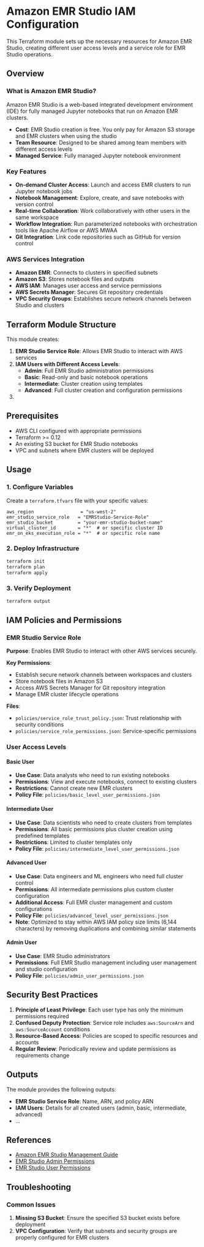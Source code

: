# Amazon EMR Studio IAM Configuration

This Terraform module sets up the necessary resources for Amazon EMR Studio, creating different user access levels and a service role for EMR Studio operations.

## Overview

### What is Amazon EMR Studio?

Amazon EMR Studio is a web-based integrated development environment (IDE) for fully managed Jupyter notebooks that run on Amazon EMR clusters.

- **Cost**: EMR Studio creation is free. You only pay for Amazon S3 storage and EMR clusters when using the studio
- **Team Resource**: Designed to be shared among team members with different access levels
- **Managed Service**: Fully managed Jupyter notebook environment

### Key Features

- **On-demand Cluster Access**: Launch and access EMR clusters to run Jupyter notebook jobs
- **Notebook Management**: Explore, create, and save notebooks with version control
- **Real-time Collaboration**: Work collaboratively with other users in the same workspace
- **Workflow Integration**: Run parameterized notebooks with orchestration tools like Apache Airflow or AWS MWAA
- **Git Integration**: Link code repositories such as GitHub for version control

### AWS Services Integration

- **Amazon EMR**: Connects to clusters in specified subnets
- **Amazon S3**: Stores notebook files and outputs
- **AWS IAM**: Manages user access and service permissions
- **AWS Secrets Manager**: Secures Git repository credentials
- **VPC Security Groups**: Establishes secure network channels between Studio and clusters

## Terraform Module Structure

This module creates:

1. **EMR Studio Service Role**: Allows EMR Studio to interact with AWS services
2. **IAM Users with Different Access Levels**:
   - **Admin**: Full EMR Studio administration permissions
   - **Basic**: Read-only and basic notebook operations
   - **Intermediate**: Cluster creation using templates
   - **Advanced**: Full cluster creation and configuration permissions
3.

## Prerequisites

- AWS CLI configured with appropriate permissions
- Terraform >= 0.12
- An existing S3 bucket for EMR Studio notebooks
- VPC and subnets where EMR clusters will be deployed

## Usage

### 1. Configure Variables

Create a `terraform.tfvars` file with your specific values:

```hcl
aws_region                 = "us-west-2"
emr_studio_service_role   = "EMRStudio-Service-Role"
emr_studio_bucket         = "your-emr-studio-bucket-name"
virtual_cluster_id        = "*"  # or specific cluster ID
emr_on_eks_execution_role = "*"  # or specific role name
```

### 2. Deploy Infrastructure

```bash
terraform init
terraform plan
terraform apply
```

### 3. Verify Deployment

```bash
terraform output
```

## IAM Policies and Permissions

### EMR Studio Service Role

**Purpose**: Enables EMR Studio to interact with other AWS services securely.

**Key Permissions**:
- Establish secure network channels between workspaces and clusters
- Store notebook files in Amazon S3
- Access AWS Secrets Manager for Git repository integration
- Manage EMR cluster lifecycle operations

**Files**:
- `policies/service_role_trust_policy.json`: Trust relationship with security conditions
- `policies/service_role_permissions.json`: Service-specific permissions

### User Access Levels

#### Basic User
- **Use Case**: Data analysts who need to run existing notebooks
- **Permissions**: View and execute notebooks, connect to existing clusters
- **Restrictions**: Cannot create new EMR clusters
- **Policy File**: `policies/basic_level_user_permissions.json`

#### Intermediate User
- **Use Case**: Data scientists who need to create clusters from templates
- **Permissions**: All basic permissions plus cluster creation using predefined templates
- **Restrictions**: Limited to cluster templates only
- **Policy File**: `policies/intermediate_level_user_permissions.json`

#### Advanced User
- **Use Case**: Data engineers and ML engineers who need full cluster control
- **Permissions**: All intermediate permissions plus custom cluster configuration
- **Additional Access**: Full EMR cluster management and custom configurations
- **Policy File**: `policies/advanced_level_user_permissions.json`
- **Note**: Optimized to stay within AWS IAM policy size limits (6,144 characters) by removing duplications and combining similar statements

#### Admin User
- **Use Case**: EMR Studio administrators
- **Permissions**: Full EMR Studio management including user management and studio configuration
- **Policy File**: `policies/admin_user_permissions.json`

## Security Best Practices

1. **Principle of Least Privilege**: Each user type has only the minimum permissions required
2. **Confused Deputy Protection**: Service role includes `aws:SourceArn` and `aws:SourceAccount` conditions
3. **Resource-Based Access**: Policies are scoped to specific resources and accounts
4. **Regular Review**: Periodically review and update permissions as requirements change

## Outputs

The module provides the following outputs:

- **EMR Studio Service Role**: Name, ARN, and policy ARN
- **IAM Users**: Details for all created users (admin, basic, intermediate, advanced)
- ...

## References

- [Amazon EMR Studio Management Guide](https://docs.aws.amazon.com/emr/latest/ManagementGuide/emr-studio-configure.html)
- [EMR Studio Admin Permissions](https://docs.aws.amazon.com/emr/latest/ManagementGuide/emr-studio-admin-permissions.html#emr-studio-admin-permissions-table)
- [EMR Studio User Permissions](https://docs.aws.amazon.com/emr/latest/ManagementGuide/emr-studio-user-permissions.html)

## Troubleshooting

### Common Issues
1. **Missing S3 Bucket**: Ensure the specified S3 bucket exists before deployment
3. **VPC Configuration**: Verify that subnets and security groups are properly configured for EMR clusters